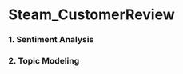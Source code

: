 # Steam_CustomerReview

### 1. Sentiment Analysis <a class="git-link" href="https://github.com/JINZOU1999/Steam_CustomerReview/blob/main/Steam_Part%201_Sentiment%20Analysis.ipynb"></a>

### 2. Topic Modeling <a class="git-link" href="https://github.com/JINZOU1999/Steam_CustomerReview/blob/main/Steam_Part%202_Topic%20Modeling.ipynb"></a>
